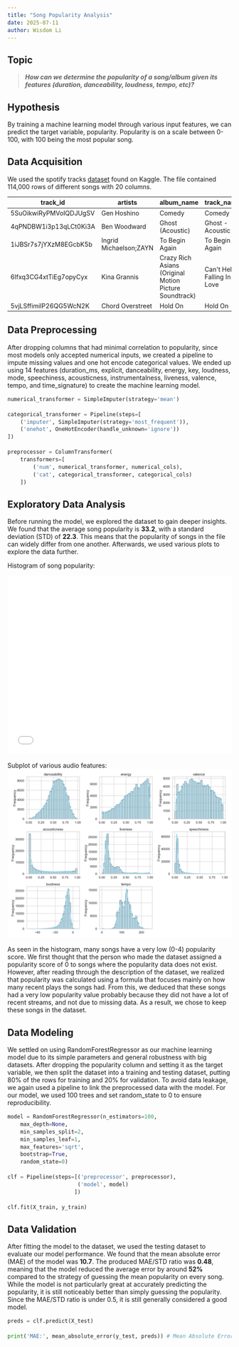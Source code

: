 ```yaml
---
title: "Song Popularity Analysis"
date: 2025-07-11
author: Wisdom Li
---
```


## Topic

> ***How can we determine the popularity of a song/album given its features (duration, danceability, loudness, tempo, etc)?***

## Hypothesis

By training a machine learning model through various input features, we can predict the target variable, popularity. Popularity is on a scale between 0-100, with 100 being the most popular song.

## Data Acquisition

We used the spotify tracks [dataset](https://www.kaggle.com/datasets/maharshipandya/-spotify-tracks-dataset) found on Kaggle. The file contained 114,000 rows of different songs with 20 columns.

<body>

<div class="scroll-container">
  <table class="scroll-table">
    <thead>
      <tr>
        <th>track_id</th>
        <th>artists</th>
        <th>album_name</th>
        <th>track_name</th>
        <th>popularity</th>
        <th>duration_ms</th>
        <th>explicit</th>
        <th>danceability</th>
        <th>energy</th>
        <th>key</th>
        <th>loudness</th>
        <th>mode</th>
        <th>speechiness</th>
        <th>acousticness</th>
        <th>instrumentalness</th>
        <th>liveness</th>
        <th>valence</th>
        <th>tempo</th>
        <th>time_signature</th>
        <th>track_genre</th>
      </tr>
    </thead>
    <tbody>
      <tr>
        <td>5SuOikwiRyPMVoIQDJUgSV</td>
        <td>Gen Hoshino</td>
        <td>Comedy</td>
        <td>Comedy</td>
        <td>73</td>
        <td>230666</td>
        <td>False</td>
        <td>0.676</td>
        <td>0.4610</td>
        <td>1</td>
        <td>-6.746</td>
        <td>0</td>
        <td>0.1430</td>
        <td>0.0322</td>
        <td>0.000001</td>
        <td>0.3580</td>
        <td>0.715</td>
        <td>87.917</td>
        <td>4</td>
        <td>acoustic</td>
      </tr>
      <tr>
        <td>4qPNDBW1i3p13qLCt0Ki3A</td>
        <td>Ben Woodward</td>
        <td>Ghost (Acoustic)</td>
        <td>Ghost - Acoustic</td>
        <td>55</td>
        <td>149610</td>
        <td>False</td>
        <td>0.420</td>
        <td>0.1660</td>
        <td>1</td>
        <td>-17.235</td>
        <td>1</td>
        <td>0.0763</td>
        <td>0.9240</td>
        <td>0.000006</td>
        <td>0.1010</td>
        <td>0.267</td>
        <td>77.489</td>
        <td>4</td>
        <td>acoustic</td>
      </tr>
      <tr>
        <td>1iJBSr7s7jYXzM8EGcbK5b</td>
        <td>Ingrid Michaelson;ZAYN</td>
        <td>To Begin Again</td>
        <td>To Begin Again</td>
        <td>57</td>
        <td>210826</td>
        <td>False</td>
        <td>0.438</td>
        <td>0.3590</td>
        <td>0</td>
        <td>-9.734</td>
        <td>1</td>
        <td>0.0557</td>
        <td>0.2100</td>
        <td>0.000000</td>
        <td>0.1170</td>
        <td>0.120</td>
        <td>76.332</td>
        <td>4</td>
        <td>acoustic</td>
      </tr>
      <tr>
        <td>6lfxq3CG4xtTiEg7opyCyx</td>
        <td>Kina Grannis</td>
        <td>Crazy Rich Asians (Original Motion Picture Soundtrack)</td>
        <td>Can't Help Falling In Love</td>
        <td>71</td>
        <td>201933</td>
        <td>False</td>
        <td>0.266</td>
        <td>0.0596</td>
        <td>0</td>
        <td>-18.515</td>
        <td>1</td>
        <td>0.0363</td>
        <td>0.9050</td>
        <td>0.000071</td>
        <td>0.1320</td>
        <td>0.143</td>
        <td>181.740</td>
        <td>3</td>
        <td>acoustic</td>
      </tr>
      <tr>
        <td>5vjLSffimiIP26QG5WcN2K</td>
        <td>Chord Overstreet</td>
        <td>Hold On</td>
        <td>Hold On</td>
        <td>82</td>
        <td>198853</td>
        <td>False</td>
        <td>0.618</td>
        <td>0.4430</td>
        <td>2</td>
        <td>-9.681</td>
        <td>1</td>
        <td>0.0526</td>
        <td>0.4690</td>
        <td>0.000000</td>
        <td>0.0829</td>
        <td>0.167</td>
        <td>119.949</td>
        <td>4</td>
        <td>acoustic</td>
      </tr>
    </tbody>
  </table>
</div>

</body>

## Data Preprocessing

After dropping columns that had minimal correlation to popularity, since most models only accepted numerical inputs, we created a pipeline to impute missing values and one hot encode categorical values. We ended up using 14 features (duration_ms, explicit, danceability, energy, key, loudness, mode, speechiness, acousticness, instrumentalness, liveness, valence, tempo, and time_signature) to create the machine learning model.

```python
numerical_transformer = SimpleImputer(strategy='mean')

categorical_transformer = Pipeline(steps=[
    ('imputer', SimpleImputer(strategy='most_frequent')),
    ('onehot', OneHotEncoder(handle_unknown='ignore'))
])

preprocessor = ColumnTransformer(
    transformers=[
        ('num', numerical_transformer, numerical_cols),
        ('cat', categorical_transformer, categorical_cols)
    ])
```

## Exploratory Data Analysis

Before running the model, we explored the dataset to gain deeper insights. We found that the average song popularity is **33.2**, with a standard deviation (STD) of **22.3**. This means that the popularity of songs in the file can widely differ from one another. Afterwards, we used various plots to explore the data further. 

Histogram of song popularity:
<iframe src="/plotly/updated_histogram.html" width="100%" height="400px" style="border:none;" scrolling="no"></iframe>

Subplot of various audio features:
![](subplot.png)<!-- {"width":300} -->

As seen in the histogram, many songs have a very low (0-4) popularity score. We first thought that the person who made the dataset assigned a popularity score of 0 to songs where the popularity data does not exist. However, after reading through the description of the dataset, we realized that popularity was calculated using a formula that focuses mainly on how many recent plays the songs had. From this, we deduced that these songs had a very low popularity value probably because they did not have a lot of recent streams, and not due to missing data. As a result, we chose to keep these songs in the dataset.

## Data Modeling

We settled on using RandomForestRegressor as our machine learning model due to its simple parameters and general robustness with big datasets. After dropping the popularity column and setting it as the target variable, we then split the dataset into a training and testing dataset, putting 80% of the rows for training and 20% for validation. To avoid data leakage, we again used a pipeline to link the preprocessed data with the model. For our model, we used 100 trees and set random_state to 0 to ensure reproducibility.

```python
model = RandomForestRegressor(n_estimators=100,        
    max_depth=None,          
    min_samples_split=2,     
    min_samples_leaf=1,      
    max_features='sqrt',     
    bootstrap=True,          
    random_state=0)

clf = Pipeline(steps=[('preprocessor', preprocessor),
                      ('model', model)
                     ])

clf.fit(X_train, y_train)
```

## Data Validation

After fitting the model to the dataset, we used the testing dataset to evaluate our model performance. We found that the mean absolute error (MAE) of the model was **10.7**. The produced MAE/STD ratio was **0.48**, meaning that the model reduced the average error by around **52%** compared to the strategy of guessing the mean popularity on every song. While the model is not particularly great at accurately predicting the popularity, it is still noticeably better than simply guessing the popularity. Since the MAE/STD ratio is under 0.5, it is still generally considered a good model.

```python
preds = clf.predict(X_test)

print('MAE:', mean_absolute_error(y_test, preds)) # Mean Absolute Error: 10.708293454546006
```
